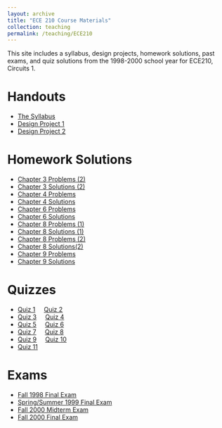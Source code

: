 ```yaml
---
layout: archive
title: "ECE 210 Course Materials"
collection: teaching
permalink: /teaching/ECE210
---
```


This site includes a syllabus, design projects, homework solutions, past exams, and quiz solutions from the 1998-2000 school year for ECE210, Circuits 1. 

Handouts
======
* [The Syllabus](./ECE210/ece210.pdf) 
* [Design Project 1](./ECE210/DesignProject1.pdf) 
* [Design Project 2](./ECE210/DesignProject2.pdf) 



Homework Solutions
======
* [Chapter 3 Problems (2)](./ECE210/Chapter3Problems_2.pdf)
* [Chapter 3 Solutions (2)](./ECE210/Chapter3Solutions_2.pdf)
* [Chapter 4 Problems](./ECE210/Chapter4Problems.pdf)
* [Chapter 4 Solutions](./ECE210/Chapter4Solutions.pdf)
* [Chapter 6 Problems](./ECE210/Chapter6Problems.pdf)
* [Chapter 6 Solutions](./ECE210/Chapter6Solutions.pdf)
* [Chapter 8 Problems (1)](./ECE210/Chapter8Problems1.pdf)
* [Chapter 8 Solutions (1)](./ECE210/Chapter8Solutions1.pdf)
* [Chapter 8 Problems (2)](./ECE210/Chapter8Problems2.pdf)
* [Chapter 8 Solutions(2)](./ECE210/Chapter8Solutions2.pdf)
* [Chapter 9 Problems](./ECE210/Chapter9Problems.pdf)
* [Chapter 9 Solutions](./ECE210/Chapter9Solutions.pdf)

Quizzes
======
* [Quiz 1](./ECE210/F00_q1.pdf)&nbsp;&nbsp;&nbsp;&nbsp; [Quiz 2](./ECE210/F00_q2.pdf) 
* [Quiz 3](./ECE210/F00_q3.pdf)&nbsp;&nbsp;&nbsp;&nbsp; [Quiz 4](./ECE210/F00_q4.pdf) 
* [Quiz 5](./ECE210/F00_q5.pdf)&nbsp;&nbsp;&nbsp;&nbsp; [Quiz 6](./ECE210/F00_q6.pdf) 
* [Quiz 7](./ECE210/F00_q7.pdf)&nbsp;&nbsp;&nbsp;&nbsp; [Quiz 8](./ECE210/F00_q8.pdf) 
* [Quiz 9](./ECE210/F00_q9.pdf)&nbsp;&nbsp;&nbsp;&nbsp; [Quiz 10](./ECE210/F00_q10.pdf) 
* [Quiz 11](./ECE210/F00_q11.pdf)

Exams
======
* [Fall 1998 Final Exam](./ECE210/FinalF98.pdf)
* [Spring/Summer 1999 Final Exam](./ECE210/FinalSS99.pdf)
* [Fall 2000 Midterm Exam](./ECE210/MidtermF00.pdf)
* [Fall 2000 Final Exam](./ECE210/FinalF00.pdf)
